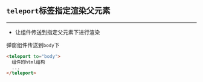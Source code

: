 ## `teleport`标签指定渲染父元素
---
* 让组件传送到指定父元素下进行渲染

弹窗组件传送到`body`下
```html
<teleport to="body">
  组件的html结构
  ...
</teleport>
```